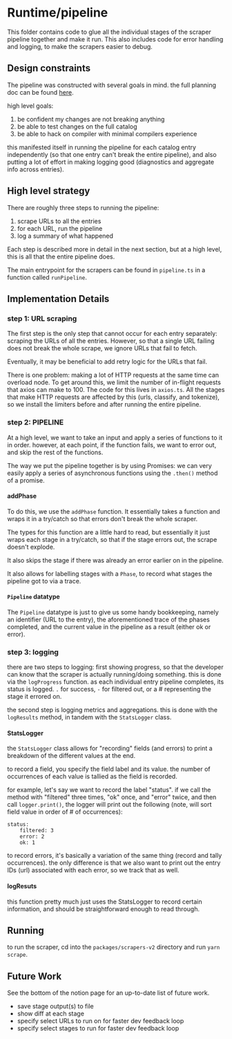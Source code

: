 # Runtime/pipeline

This folder contains code to glue all the individual stages of the scraper pipeline together and make it run. This also includes code for error handling and logging, to make the scrapers easier to debug.

## Design constraints

The pipeline was constructed with several goals in mind. the full planning doc can be found [here](https://www.notion.so/sandboxnu/Scraper-Brainstorming-61261181144c4dac82488255cfa34744).

high level goals:

1. be confident my changes are not breaking anything
2. be able to test changes on the full catalog
3. be able to hack on compiler with minimal compilers experience

this manifested itself in running the pipeline for each catalog entry independently (so that one entry can't break the entire pipeline), and also putting a lot of effort in making logging good (diagnostics and aggregate info across entries).

## High level strategy

There are roughly three steps to running the pipeline:

1. scrape URLs to all the entries
2. for each URL, run the pipeline
3. log a summary of what happened

Each step is described more in detail in the next section, but at a high level, this is all that the entire pipeline does.

The main entrypoint for the scrapers can be found in `pipeline.ts` in a function called `runPipeline`.

## Implementation Details

### step 1: URL scraping

The first step is the only step that cannot occur for each entry separately: scraping the URLs of all the entries. However, so that a single URL failing does not break the whole scrape, we ignore URLs that fail to fetch.

Eventually, it may be beneficial to add retry logic for the URLs that fail.

There is one problem: making a lot of HTTP requests at the same time can overload node. To get around this, we limit the number of in-flight requests that axios can make to 100. The code for this lives in `axios.ts`. All the stages that make HTTP requests are affected by this (urls, classify, and tokenize), so we install the limiters before and after running the entire pipeline.

### step 2: PIPELINE

At a high level, we want to take an input and apply a series of functions to it in order. however, at each point, if the function fails, we want to error out, and skip the rest of the functions.

The way we put the pipeline together is by using Promises: we can very easily apply a series of asynchronous functions using the `.then()` method of a promise.

#### addPhase

To do this, we use the `addPhase` function. It essentially takes a function and wraps it in a try/catch so that errors don't break the whole scraper.

The types for this function are a little hard to read, but essentially it just wraps each stage in a try/catch, so that if the stage errors out, the scrape doesn't explode.

It also skips the stage if there was already an error earlier on in the pipeline.

It also allows for labelling stages with a `Phase`, to record what stages the pipeline got to via a trace.

#### `Pipeline` datatype

The `Pipeline` datatype is just to give us some handy bookkeeping, namely an identifier (URL to the entry), the aforementioned trace of the phases completed, and the current value in the pipeline as a result (either ok or error). 

### step 3: logging

there are two steps to logging: first showing progress, so that the developer can know that the scraper is actually running/doing something. this is done via the `logProgress` function. as each individual entry pipeline completes, its status is logged. `.` for success, `-` for filtered out, or a # representing the stage it errored on.

the second step is logging metrics and aggregations. this is done with the `logResults` method, in tandem with the `StatsLogger` class.

#### StatsLogger

the `StatsLogger` class allows for "recording" fields (and errors) to print a breakdown of the different values at the end.

to record a field, you specify the field label and its value. the number of occurrences of each value is tallied as the field is recorded.

for example, let's say we want to record the label "status". if we call the method with "filtered" three times, "ok" once, and "error" twice, and then call `logger.print()`, the logger will print out the following (note, will sort field value in order of # of occurrences):

```
status:
    filtered: 3
    error: 2
    ok: 1
```

to record errors, it's basically a variation of the same thing (record and tally occurrences). the only difference is that we also want to print out the entry IDs (url) associated with each error, so we track that as well.

#### logResuts

this function pretty much just uses the StatsLogger to record certain information, and should be straightforward enough to read through.

## Running

to run the scraper, cd into the `packages/scrapers-v2` directory and run `yarn scrape`.

## Future Work

See the bottom of the notion page for an up-to-date list of future work.

- save stage output(s) to file
- show diff at each stage
- specify select URLs to run on for faster dev feedback loop
- specify select stages to run for faster dev feedback loop

